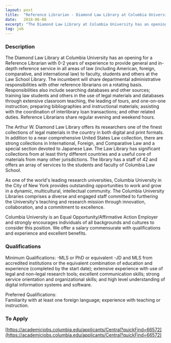 ```yaml
---
layout: post
title:  "Reference Librarian - Diamond Law Library at Columbia University"
date:   2018-06-08
excerpt: "The Diamond Law Library at Columbia University has an opening for a Reference Librarian with 0-2 years of experience to provide general and in-depth reference service in all areas of law (including American, foreign, comparative, and international law) to faculty, students and others at the Law School Library. The incumbent..."
tag: job
---
```


### Description   

The Diamond Law Library at Columbia University has an opening for a Reference Librarian with 0-2 years of experience to provide general and in-depth reference service in all areas of law (including American, foreign, comparative, and international law) to faculty, students and others at the Law School Library. The incumbent will share departmental administrative responsibilities with other reference librarians on a rotating basis. Responsibilities also include searching databases and other sources; training law students and others in the use of legal materials and databases through extensive classroom teaching, the leading of tours, and one-on-one instruction; preparing bibliographies and instructional materials; assisting with the coordination of interlibrary loan transactions; and other related duties. Reference Librarians share regular evening and weekend hours. 

The Arthur W. Diamond Law Library offers its researchers one of the finest collections of legal materials in the country in both digital and print formats. In addition to a near comprehensive United States Law collection, there are strong collections in International, Foreign, and Comparative Law and a special section devoted to Japanese Law. The Law Library has significant collections from at least thirty different countries and a useful core of materials from many other jurisdictions. The library has a staff of 42 and offers an array of services to the students and faculty of Columbia Law School. 

As one of the world's leading research universities, Columbia University in the City of New York provides outstanding opportunities to work and grow in a dynamic, multicultural, intellectual community. The Columbia University Libraries comprises a diverse and engaged staff committed to furthering the University's teaching and research mission through innovation, collaboration, and a commitment to excellence. 

Columbia University is an Equal Opportunity/Affirmative Action Employer and strongly encourages individuals of all backgrounds and cultures to consider this position. We offer a salary commensurate with qualifications and experience and excellent benefits.  




### Qualifications   

Minimum Qualifications:
-MLS or PhD or equivalent 
-JD and MLS from accredited institutions or the equivalent combination of education and experience (completed by the start date); extensive experience with use of legal and non-legal research tools; excellent communication skills; strong service orientation and organizational skills; and high level understanding of digital information systems and software.  

Preferred Qualifications:	
Familiarity with at least one foreign language; experience with teaching or instruction.  








### To Apply   

[https://academicjobs.columbia.edu/applicants/Central?quickFind=66572](https://academicjobs.columbia.edu/applicants/Central?quickFind=66572)





